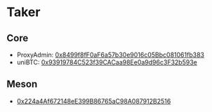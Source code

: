 # Taker
## Core
- ProxyAdmin: [0x8499f8fF0aF6a57b30e9016c05Bbc081061fb383](https://explorer.taker.xyz/address/0x8499f8fF0aF6a57b30e9016c05Bbc081061fb383)
- uniBTC: [0x93919784C523f39CACaa98Ee0a9d96c3F32b593e](https://explorer.taker.xyz/address/0x93919784C523f39CACaa98Ee0a9d96c3F32b593e)

## Meson

[//]: # (https://explorer.taker.xyz/tx/0x2218bbf5cb21728a717b284bb8cb7474bd504aaba346a0ad04da970715d7c223)
- [0x224a4Af672148eE399B86765aC98A087912B2516](https://explorer.taker.xyz/address/0x224a4Af672148eE399B86765aC98A087912B2516)
